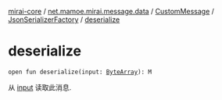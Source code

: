 [mirai-core](../../../index.md) / [net.mamoe.mirai.message.data](../../index.md) / [CustomMessage](../index.md) / [JsonSerializerFactory](index.md) / [deserialize](./deserialize.md)

# deserialize

`open fun deserialize(input: `[`ByteArray`](https://kotlinlang.org/api/latest/jvm/stdlib/kotlin/-byte-array/index.html)`): M`

从 [input](../-factory/deserialize.md#net.mamoe.mirai.message.data.CustomMessage.Factory$deserialize(kotlin.ByteArray)/input) 读取此消息.

